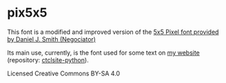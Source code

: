 # pix5x5
This font is a modified and improved version of the [5x5 Pixel font provided by Daniel J. Smith (Negociator)](https://www.dafont.com/5x5-pixel.font)

Its main use, currently, is the font used for some text on [my website](https://ctcl-tech.com) (repository: [ctclsite-python](https://github.com/ctcl-bregis/ctclsite-python)).

Licensed Creative Commons BY-SA 4.0
